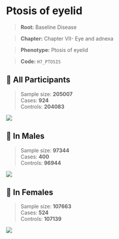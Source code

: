 # Ptosis of eyelid

> **Root:** Baseline Disease  

> **Chapter:** Chapter VII- Eye and adnexa  

> **Phenotype:** Ptosis of eyelid  

> **Code:** `H7_PTOSIS`

## 🧪 All Participants  
> Sample size: **205007**  
> Cases: **924**  
> Controls: **204083**
<img src="/Disease/Figures/ALL/Incidence/H7_PTOSIS.png"/>
<CsvTable src="/Disease/Data/ALL/Incidence/COX_H7_PTOSIS.csv" label="🔍 View full results" />

## 👨 In Males  
> Sample size: **97344**  
> Cases: **400**  
> Controls: **96944**
<img src="/Disease/Figures/Male/Incidence/H7_PTOSIS.png"/>
<CsvTable src="/Disease/Data/Male/Incidence/COX_H7_PTOSIS.csv" label="🔍 View full results" />

## 👩 In Females  
> Sample size: **107663**  
> Cases: **524**  
> Controls: **107139**
<img src="/Disease/Figures/Female/Incidence/H7_PTOSIS.png"/>
<CsvTable src="/Disease/Data/Female/Incidence/COX_H7_PTOSIS.csv" label="🔍 View full results" />

